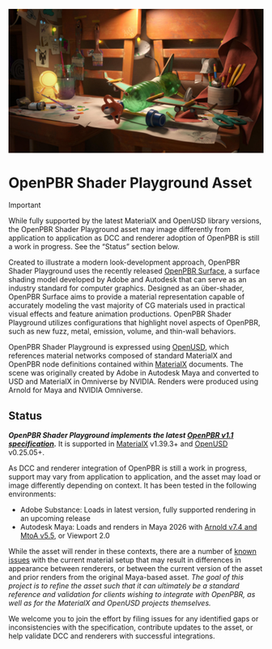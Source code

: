 ![OpenPBR Shader Playground](https://raw.githubusercontent.com/AcademySoftwareFoundation/OpenPBR/main/images/OpenPBR_title.jpg)

# OpenPBR Shader Playground Asset

> [!IMPORTANT]
> While fully supported by the latest MaterialX and OpenUSD library versions, the OpenPBR Shader Playground asset may image differently from application to application as DCC and renderer adoption of OpenPBR is still a work in progress. See the “Status” section below.

Created to illustrate a modern look-development approach, OpenPBR Shader Playground uses the recently released [OpenPBR Surface](https://academysoftwarefoundation.github.io/OpenPBR/), a surface shading model developed by Adobe and Autodesk that can serve as an industry standard for computer graphics. Designed as an über-shader, OpenPBR Surface aims to provide a material representation capable of accurately modeling the vast majority of CG materials used in practical visual effects and feature animation productions. OpenPBR Shader Playground utilizes configurations that highlight novel aspects of OpenPBR, such as new fuzz, metal, emission, volume, and thin-wall behaviors. 

OpenPBR Shader Playground is expressed using [OpenUSD](https://aousd.org/blog/explainer-series-what-is-openusd), which references material networks composed of standard MaterialX and OpenPBR node definitions contained within [MaterialX](https://materialx.org/) documents. The scene was originally created by Adobe in Autodesk Maya and converted to USD and MaterialX in Omniverse by NVIDIA. Renders were produced using Arnold for Maya and NVIDIA Omniverse. 

## Status

***OpenPBR Shader Playground implements the latest [OpenPBR v1.1 specification](https://academysoftwarefoundation.github.io/OpenPBR/).*** It is supported in [MaterialX](https://github.com/AcademySoftwareFoundation/MaterialX) v1.39.3+ and [OpenUSD](https://github.com/PixarAnimationStudios/OpenUSD/) v0.25.05+.

As DCC and renderer integration of OpenPBR is still a work in progress, support may vary from application to application, and the asset may load or image differently depending on context. It has been tested in the following environments:
* Adobe Substance: Loads in latest version, fully supported rendering in an upcoming release
* Autodesk Maya: Loads and renders in Maya 2026 with [Arnold v7.4 and MtoA v5.5](https://help.autodesk.com/view/MAYAUL/2026/ENU/?guid=GUID-C9B5B872-A14A-4A73-9BEE-7668EC35AAD6), or Viewport 2.0

While the asset will render in these contexts, there are a number of [known issues](https://github.com/DigitalProductionExampleLibrary/OpenPBRShaderPlayground/issues) with the current material setup that may result in differences in appearance between renderers, or between the current version of the asset and prior renders from the original Maya-based asset. *The goal of this project is to refine the asset such that it can ultimately be a standard reference and validation for clients wishing to integrate with OpenPBR, as well as for the MaterialX and OpenUSD projects themselves.*

We welcome you to join the effort by filing issues for any identified gaps or inconsistencies with the specification, contribute updates to the asset, or help validate DCC and renderers with successful integrations.

